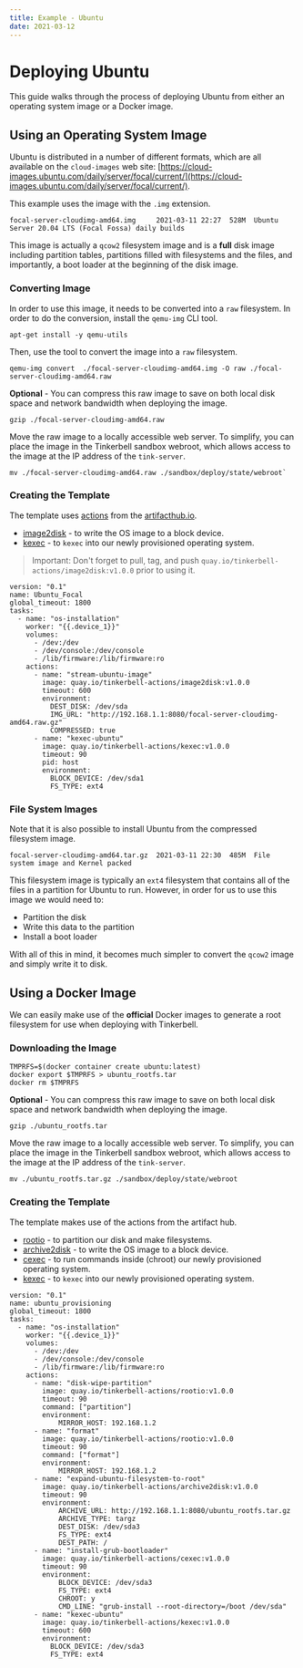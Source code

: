 ```yaml
---
title: Example - Ubuntu
date: 2021-03-12
---
```


# Deploying Ubuntu

This guide walks through the process of deploying Ubuntu from either an operating system image or a Docker image.

## Using an Operating System Image

Ubuntu is distributed in a number of different formats, which are all available on the `cloud-images` web site: [https://cloud-images.ubuntu.com/daily/server/focal/current/](https://cloud-images.ubuntu.com/daily/server/focal/current/).

This example uses the image with the `.img` extension.

```
focal-server-cloudimg-amd64.img     2021-03-11 22:27  528M  Ubuntu Server 20.04 LTS (Focal Fossa) daily builds
```

This image is actually a `qcow2` filesystem image and is a **full** disk image including partition tables, partitions filled with filesystems and the files, and importantly, a boot loader at the beginning of the disk image.

### Converting Image

In order to use this image, it needs to be converted into a `raw` filesystem.
In order to do the conversion, install the `qemu-img` CLI tool.

```
apt-get install -y qemu-utils
```

Then, use the tool to convert the image into a `raw` filesystem.

```
qemu-img convert  ./focal-server-cloudimg-amd64.img -O raw ./focal-server-cloudimg-amd64.raw
```

**Optional** - You can compress this raw image to save on both local disk space and network bandwidth when deploying the image.

```
gzip ./focal-server-cloudimg-amd64.raw
```

Move the raw image to a locally accessible web server.
To simplify, you can place the image in the Tinkerbell sandbox webroot, which allows access to the image at the IP address of the `tink-server`.

```
mv ./focal-server-cloudimg-amd64.raw ./sandbox/deploy/state/webroot`
```

### Creating the Template

The template uses [actions](https://github.com/artifacthub/hub/blob/master/docs/metadata/artifacthub-pkg.yml) from the [artifacthub.io](https://artifacthub.io).

- [image2disk](https://artifacthub.io/packages/tbaction/tinkerbell-community/image2disk) - to write the OS image to a block device.
- [kexec](https://artifacthub.io/packages/tbaction/tinkerbell-community/kexec) - to `kexec` into our newly provisioned operating system.

> Important: Don't forget to pull, tag, and push `quay.io/tinkerbell-actions/image2disk:v1.0.0` prior to using it.

```
version: "0.1"
name: Ubuntu_Focal
global_timeout: 1800
tasks:
  - name: "os-installation"
	worker: "{{.device_1}}"
	volumes:
	  - /dev:/dev
	  - /dev/console:/dev/console
	  - /lib/firmware:/lib/firmware:ro
	actions:
      - name: "stream-ubuntu-image"
        image: quay.io/tinkerbell-actions/image2disk:v1.0.0
		timeout: 600
		environment:
		  DEST_DISK: /dev/sda
		  IMG_URL: "http://192.168.1.1:8080/focal-server-cloudimg-amd64.raw.gz"
		  COMPRESSED: true
      - name: "kexec-ubuntu"
	    image: quay.io/tinkerbell-actions/kexec:v1.0.0
	    timeout: 90
	    pid: host
	    environment:
    	  BLOCK_DEVICE: /dev/sda1
	  	  FS_TYPE: ext4
```

### File System Images

Note that it is also possible to install Ubuntu from the compressed filesystem image.

```
focal-server-cloudimg-amd64.tar.gz  2021-03-11 22:30  485M  File system image and Kernel packed
```

This filesystem image is typically an `ext4` filesystem that contains all of the files in a partition for Ubuntu to run.
However, in order for us to use this image we would need to:

- Partition the disk
- Write this data to the partition
- Install a boot loader

With all of this in mind, it becomes much simpler to convert the `qcow2` image and simply write it to disk.

## Using a Docker Image

We can easily make use of the **official** Docker images to generate a root filesystem for use when deploying with Tinkerbell.

### Downloading the Image

```
TMPRFS=$(docker container create ubuntu:latest)
docker export $TMPRFS > ubuntu_rootfs.tar
docker rm $TMPRFS
```

**Optional** - You can compress this raw image to save on both local disk space and network bandwidth when deploying the image.

```
gzip ./ubuntu_rootfs.tar
```

Move the raw image to a locally accessible web server.
To simplify, you can place the image in the Tinkerbell sandbox webroot, which allows access to the image at the IP address of the `tink-server`.

```
mv ./ubuntu_rootfs.tar.gz ./sandbox/deploy/state/webroot
```

### Creating the Template

The template makes use of the actions from the artifact hub.

- [rootio](https://artifacthub.io/packages/tbaction/tinkerbell-community/rootio) - to partition our disk and make filesystems.
- [archive2disk](https://artifacthub.io/packages/tbaction/tinkerbell-community/archive2disk) - to write the OS image to a block device.
- [cexec](https://artifacthub.io/packages/tbaction/tinkerbell-community/cexec) - to run commands inside (chroot) our newly provisioned operating system.
- [kexec](https://artifacthub.io/packages/tbaction/tinkerbell-community/kexec) - to `kexec` into our newly provisioned operating system.

```
version: "0.1"
name: ubuntu_provisioning
global_timeout: 1800
tasks:
  - name: "os-installation"
	worker: "{{.device_1}}"
	volumes:
	  - /dev:/dev
	  - /dev/console:/dev/console
	  - /lib/firmware:/lib/firmware:ro
	actions:
	  - name: "disk-wipe-partition"
		image: quay.io/tinkerbell-actions/rootio:v1.0.0
		timeout: 90
		command: ["partition"]
		environment:
			MIRROR_HOST: 192.168.1.2
	  - name: "format"
		image: quay.io/tinkerbell-actions/rootio:v1.0.0
		timeout: 90
		command: ["format"]
		environment:
			MIRROR_HOST: 192.168.1.2
	  - name: "expand-ubuntu-filesystem-to-root"
	    image: quay.io/tinkerbell-actions/archive2disk:v1.0.0
	    timeout: 90
	    environment:
		    ARCHIVE_URL: http://192.168.1.1:8080/ubuntu_rootfs.tar.gz
		    ARCHIVE_TYPE: targz
		    DEST_DISK: /dev/sda3
		    FS_TYPE: ext4
		    DEST_PATH: /
      - name: "install-grub-bootloader"
        image: quay.io/tinkerbell-actions/cexec:v1.0.0
        timeout: 90
		environment:
  	        BLOCK_DEVICE: /dev/sda3
            FS_TYPE: ext4
            CHROOT: y
            CMD_LINE: "grub-install --root-directory=/boot /dev/sda"
	  - name: "kexec-ubuntu"
		image: quay.io/tinkerbell-actions/kexec:v1.0.0
		timeout: 600
		environment:
		  BLOCK_DEVICE: /dev/sda3
		  FS_TYPE: ext4
```

